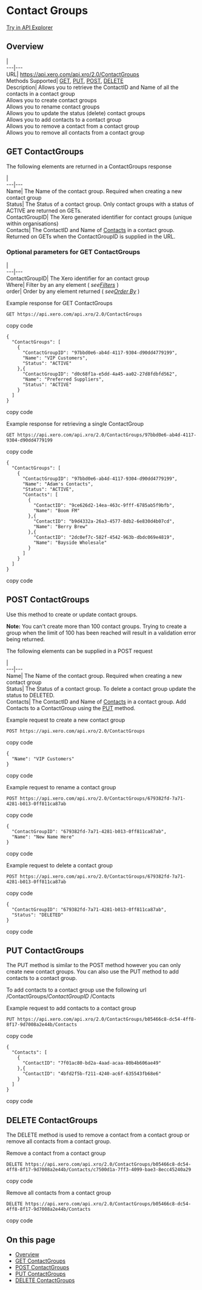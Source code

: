 # Contact Groups

[Try in API Explorer](https://api-explorer.xero.com/accounting/contactgroups)

## Overview

[](/documentation/api/accounting/contactgroups#overview)

|   
---|---  
URL| <https://api.xero.com/api.xro/2.0/ContactGroups>  
Methods Supported| [GET](/documentation/api/accounting/contactgroups#get-contactgroups), [PUT](/documentation/api/accounting/contactgroups#put-contactgroups), [POST](/documentation/api/accounting/contactgroups#post-contactgroups), [DELETE](/documentation/api/accounting/contactgroups#delete-contactgroups)  
Description| Allows you to retrieve the ContactID and Name of all the contacts in a contact group   
Allows you to create contact groups   
Allows you to rename contact groups   
Allows you to update the status (delete) contact groups   
Allows you to add contacts to a contact group   
Allows you to remove a contact from a contact group   
Allows you to remove all contacts from a contact group  
  
## GET ContactGroups

[](/documentation/api/accounting/contactgroups#get-contactgroups)

The following elements are returned in a ContactGroups response

|   
---|---  
Name| The Name of the contact group. Required when creating a new contact group  
Status| The Status of a contact group. Only contact groups with a status of ACTIVE are returned on GETs.  
ContactGroupID| The Xero generated identifier for contact groups (unique within organisations)  
Contacts| The ContactID and Name of [Contacts](/documentation/api/accounting/contacts) in a contact group. Returned on GETs when the ContactGroupID is supplied in the URL.  
  
### Optional parameters for GET ContactGroups

|   
---|---  
ContactGroupID| The Xero identifier for an contact group  
Where| Filter by an any element ( _see[Filters](/documentation/api/accounting/requests-and-responses#retrieving-modified-resources)_ )  
order| Order by any element returned ( _see[Order By](/documentation/api/accounting/requests-and-responses#ordering-of-results)_ )  
  
Example response for GET ContactGroups
    
    
    GET https://api.xero.com/api.xro/2.0/ContactGroups

copy code
    
    
    {
      "ContactGroups": [
        {
          "ContactGroupID": "97bbd0e6-ab4d-4117-9304-d90dd4779199",
          "Name": "VIP Customers",
          "Status": "ACTIVE"
        },{
          "ContactGroupID": "d0c68f1a-e5dd-4a45-aa02-27d8fdbfd562",
          "Name": "Preferred Suppliers",
          "Status": "ACTIVE"
        }
      ]
    }
    
    

copy code

Example response for retrieving a single ContactGroup
    
    
    GET https://api.xero.com/api.xro/2.0/ContactGroups/97bbd0e6-ab4d-4117-9304-d90dd4779199

copy code
    
    
    {
      "ContactGroups": [
        {
          "ContactGroupID": "97bbd0e6-ab4d-4117-9304-d90dd4779199",
          "Name": "Adam's Contacts",
          "Status": "ACTIVE",
          "Contacts": [
            {
              "ContactID": "9ce626d2-14ea-463c-9fff-6785ab5f9bfb",
              "Name": "Boom FM"
            },{
              "ContactID": "b9d4332a-26a3-4577-8db2-6e830d4b07cd",
              "Name": "Berry Brew"
            },{
              "ContactID": "2dc0ef7c-582f-4542-963b-dbdc069e4819",
              "Name": "Bayside Wholesale"
            }
          ]
        }
      ]
    }
    
    

copy code

## POST ContactGroups

[](/documentation/api/accounting/contactgroups#post-contactgroups)

Use this method to create or update contact groups.

**Note:** You can't create more than 100 contact groups. Trying to create a group when the limit of 100 has been reached will result in a validation error being returned.

The following elements can be supplied in a POST request

|   
---|---  
Name| The Name of the contact group. Required when creating a new contact group  
Status| The Status of a contact group. To delete a contact group update the status to DELETED.  
Contacts| The ContactID and Name of [Contacts](/documentation/api/accounting/contacts) in a contact group. Add Contacts to a ContactGroup using the [PUT](/documentation/api/accounting/contactgroups#put-contactgroups) method.  
  
Example request to create a new contact group
    
    
    POST https://api.xero.com/api.xro/2.0/ContactGroups

copy code
    
    
    {
      "Name": "VIP Customers"
    }
    
    

copy code

Example request to rename a contact group
    
    
    POST https://api.xero.com/api.xro/2.0/ContactGroups/679382fd-7a71-4281-b013-0ff811ca87ab

copy code
    
    
    {
      "ContactGroupID": "679382fd-7a71-4281-b013-0ff811ca87ab",
      "Name": "New Name Here"
    }
    
    

copy code

Example request to delete a contact group
    
    
    POST https://api.xero.com/api.xro/2.0/ContactGroups/679382fd-7a71-4281-b013-0ff811ca87ab

copy code
    
    
    {
      "ContactGroupID": "679382fd-7a71-4281-b013-0ff811ca87ab",
      "Status": "DELETED"
    }
    
    

copy code

## PUT ContactGroups

[](/documentation/api/accounting/contactgroups#put-contactgroups)

The PUT method is similar to the POST method however you can only create new contact groups. You can also use the PUT method to add contacts to a contact group.

To add contacts to a contact group use the following url /ContactGroups/_ContactGroupID_ /Contacts

Example request to add contacts to a contact group
    
    
    PUT https://api.xero.com/api.xro/2.0/ContactGroups/b05466c8-dc54-4ff8-8f17-9d7008a2e44b/Contacts

copy code
    
    
    {
      "Contacts": [
        {
          "ContactID": "7f01ac80-bd2a-4aad-acaa-80b4b606ae49"
        },{
          "ContactID": "4bfd2f5b-f211-4240-ac6f-635543fb68e6"
        }
      ]
    }
    
    

copy code

## DELETE ContactGroups

[](/documentation/api/accounting/contactgroups#delete-contactgroups)

The DELETE method is used to remove a contact from a contact group or remove all contacts from a contact group.

Remove a contact from a contact group
    
    
    DELETE https://api.xero.com/api.xro/2.0/ContactGroups/b05466c8-dc54-4ff8-8f17-9d7008a2e44b/Contacts/c7500d1a-7ff3-4099-bae3-8ecc45240a29

copy code

Remove all contacts from a contact group
    
    
    DELETE https://api.xero.com/api.xro/2.0/ContactGroups/b05466c8-dc54-4ff8-8f17-9d7008a2e44b/Contacts

copy code

## On this page

  * [Overview](/documentation/api/accounting/contactgroups/#overview)
  * [GET ContactGroups](/documentation/api/accounting/contactgroups/#get-contactgroups)
  * [POST ContactGroups](/documentation/api/accounting/contactgroups/#post-contactgroups)
  * [PUT ContactGroups](/documentation/api/accounting/contactgroups/#put-contactgroups)
  * [DELETE ContactGroups](/documentation/api/accounting/contactgroups/#delete-contactgroups)


